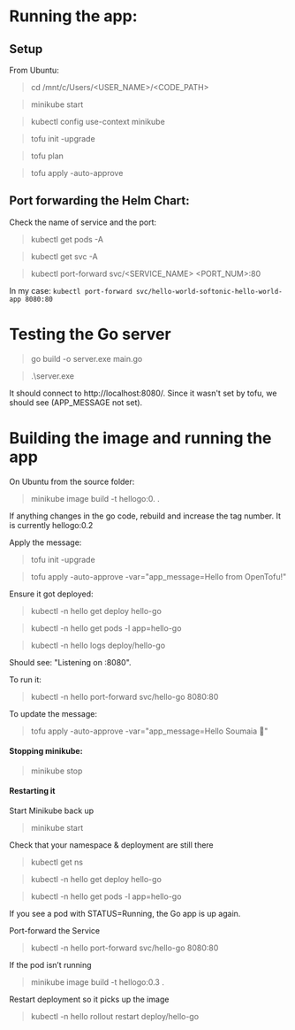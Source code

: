 # Running the app:

## Setup
From Ubuntu:
> cd /mnt/c/Users/<USER_NAME>/<CODE_PATH>

> minikube start

> kubectl config use-context minikube

> tofu init -upgrade

> tofu plan

> tofu apply -auto-approve


## Port forwarding the Helm Chart:

Check the name of service and the port:
> kubectl get pods -A

> kubectl get svc -A

> kubectl port-forward svc/<SERVICE_NAME> <PORT_NUM>:80

In my case: `kubectl port-forward svc/hello-world-softonic-hello-world-app 8080:80`

# Testing the Go server
> go build -o server.exe main.go

> .\server.exe

It should connect to http://localhost:8080/.
Since it wasn't set by tofu, we should see (APP_MESSAGE not set).

# Building the image and running the app

On Ubuntu from the source folder:
> minikube image build -t hellogo:0.<TAG NUM> .

If anything changes in the go code, rebuild and increase the tag number. It is currently hellogo:0.2


Apply the message:
> tofu init -upgrade

> tofu apply -auto-approve -var="app_message=Hello from OpenTofu!"

Ensure it got deployed:
> kubectl -n hello get deploy hello-go

> kubectl -n hello get pods -l app=hello-go

> kubectl -n hello logs deploy/hello-go

Should see: "Listening on :8080".

To run it:
> kubectl -n hello port-forward svc/hello-go 8080:80

To update the message:
> tofu apply -auto-approve -var="app_message=Hello Soumaia 🚀"


#### Stopping minikube:
> minikube stop

#### Restarting it

Start Minikube back up
> minikube start

Check that your namespace & deployment are still there
> kubectl get ns

> kubectl -n hello get deploy hello-go

> kubectl -n hello get pods -l app=hello-go

If you see a pod with STATUS=Running, the Go app is up again.

Port-forward the Service
> kubectl -n hello port-forward svc/hello-go 8080:80

If the pod isn’t running
> minikube image build -t hellogo:0.3 .

Restart deployment so it picks up the image
> kubectl -n hello rollout restart deploy/hello-go
